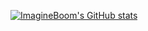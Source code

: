 [![ImagineBoom's GitHub stats](https://github-readme-stats.vercel.app/api?username=ImagineBoom)](https://github.com/anuraghazra/github-readme-stats)
